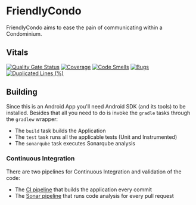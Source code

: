 # FriendlyCondo

FriendlyCondo aims to ease the pain of communicating within a Condominium.

## Vitals

[![Quality Gate Status](https://sonarcloud.io/api/project_badges/measure?project=rodolphocastro_FriendlyCondo&metric=alert_status)](https://sonarcloud.io/summary/new_code?id=rodolphocastro_FriendlyCondo)
[![Coverage](https://sonarcloud.io/api/project_badges/measure?project=rodolphocastro_FriendlyCondo&metric=coverage)](https://sonarcloud.io/summary/new_code?id=rodolphocastro_FriendlyCondo)
[![Code Smells](https://sonarcloud.io/api/project_badges/measure?project=rodolphocastro_FriendlyCondo&metric=code_smells)](https://sonarcloud.io/summary/new_code?id=rodolphocastro_FriendlyCondo)
[![Bugs](https://sonarcloud.io/api/project_badges/measure?project=rodolphocastro_FriendlyCondo&metric=bugs)](https://sonarcloud.io/summary/new_code?id=rodolphocastro_FriendlyCondo)
[![Duplicated Lines (%)](https://sonarcloud.io/api/project_badges/measure?project=rodolphocastro_FriendlyCondo&metric=duplicated_lines_density)](https://sonarcloud.io/summary/new_code?id=rodolphocastro_FriendlyCondo)

## Building

Since this is an Android App you'll need Android SDK (and its tools) to be installed. Besides that all you need to do is invoke the `gradle` tasks through the `gradlew` wrapper:

+ The `build` task builds the Application
+ The `test` task runs all the applicable tests (Unit and Instrumented)
+ The `sonarqube` task executes Sonarqube analysis

### Continuous Integration

There are two pipelines for Continuous Integration and validation of the code:

+ The [CI pipeline](.github/workflows/ci.yml) that builds the application every commit
+ The [Sonar pipeline](.github/workflows/sonar.yml) that runs code analysis for every pull request